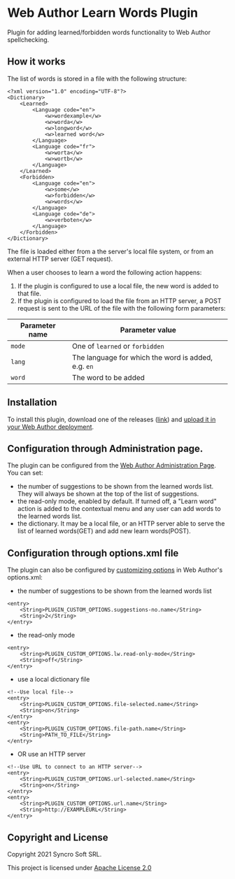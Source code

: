 Web Author Learn Words Plugin
=============================

Plugin for adding learned/forbidden words functionality to Web Author spellchecking.

How it works
------------

The list of words is stored in a file with the following structure:

```
<?xml version="1.0" encoding="UTF-8"?>
<Dictionary>
    <Learned>
        <Language code="en">
            <w>wordexample</w>
            <w>worda</w>
            <w>longword</w>
            <w>learned word</w>
        </Language>
        <Language code="fr">
            <w>worta</w>
            <w>wortb</w>
        </Language>
    </Learned>
    <Forbidden>
        <Language code="en">
            <w>some</w>
            <w>forbidden</w>
            <w>words</w>
        </Language>
        <Language code="de">
            <w>verboten</w>
        </Language>
    </Forbidden>
</Dictionary>
```

The file is loaded either from a the server's local file system, or from an external HTTP server (GET request). 

When a user chooses to learn a word the following action happens:
1. If the plugin is configured to use a local file, the new word is added to that file.
2. If the plugin is configured to load the file from an HTTP server, a POST request is sent to the URL of the file
with the following form parameters:

| Parameter name | Parameter value                 |
| -------------- |-------------------------------- |
| `mode`         | One of `learned` or `forbidden` |
| `lang`         | The language for which the word is added, e.g. `en`     |
| `word`         | The word to be added            |

Installation
------------

To install this plugin, download one of the releases ([link](https://github.com/oxygenxml/web-author-learn-words-plugin/releases)) and [upload it in your Web Author deployment](https://www.oxygenxml.com/doc/ug-webauthor/topics/webapp-configure-plugins.html).

Configuration through Administration page.
-------------
The plugin can be configured from the [Web Author Administration Page](https://www.oxygenxml.com/doc/ug-waCustom/topics/webapp-admin-page.html).
You can set:
- the number of suggestions to be shown from the learned words list. They will always be shown at the top of the list of suggestions.
- the read-only mode, enabled by default. If turned off, a "Learn word" action is added to the contextual menu and any user can add words to the learned words list.
- the dictionary. It may be a local file, or an HTTP server able to serve the list of learned words(GET) and add new learn words(POST).



Configuration through options.xml file
-------------
The plugin can also be configured by [customizing options](https://www.oxygenxml.com/doc/ug-waCustom/topics/customizing-options.html) in Web Author's options.xml:
- the number of suggestions to be shown from the learned words list
```
<entry>
    <String>PLUGIN_CUSTOM_OPTIONS.suggestions-no.name</String>
    <String>2</String>
</entry>
```
- the read-only mode
```
<entry>
    <String>PLUGIN_CUSTOM_OPTIONS.lw.read-only-mode</String>
    <String>off</String>
</entry>
```
- use a local dictionary file
```
<!--Use local file-->
<entry>
    <String>PLUGIN_CUSTOM_OPTIONS.file-selected.name</String>
    <String>on</String>
</entry>
<entry>
    <String>PLUGIN_CUSTOM_OPTIONS.file-path.name</String>
    <String>PATH_TO_FILE</String>
</entry>
```
- OR use an HTTP server
```
<!--Use URL to connect to an HTTP server-->  
<entry>
    <String>PLUGIN_CUSTOM_OPTIONS.url-selected.name</String>
    <String>on</String>
</entry>
<entry>
    <String>PLUGIN_CUSTOM_OPTIONS.url.name</String>
    <String>http://EXAMPLEURL</String>
</entry>
```

Copyright and License
---------------------
Copyright 2021 Syncro Soft SRL.

This project is licensed under [Apache License 2.0](https://github.com/oxygenxml/web-author-learn-words-plugin/blob/master/LICENSE)
